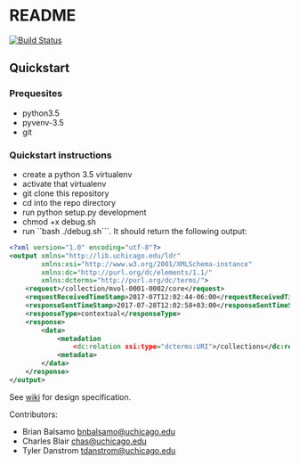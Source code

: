 # README

[![Build Status](https://travis-ci.org/uchicago-library/ldr_metadatastorage.svg?branch=master)](https://travis-ci.org/uchicago-library/ldr_metadatastorage)

## Quickstart

### Prequesites

- python3.5
- pyvenv-3.5
- git

### Quickstart instructions

- create a python 3.5 virtualenv
- activate that virtualenv
- git clone this repository
- cd into the repo directory
- run python setup.py development
- chmod +x debug.sh
- run ``bash ./debug.sh```. It should return the following output:

```xml
<?xml version="1.0" encoding="utf-8"?>
<output xmlns="http://lib.uchicago.edu/ldr"
        xmlns:xsi="http://www.w3.org/2001/XMLSchema-instance"
        xmlns:dc="http://purl.org/dc/elements/1.1/"
        xmlns:dcterms="http://purl.org/dc/terms/">
    <request>/collection/mvol-0001-0002/core</request>
    <requestReceivedTimeStamp>2017-07T12:02:44-06:00</requestReceivedTimeStamp>
    <responseSentTimeStamp>2017-07-28T12:02:58+03:00</responseSentTimeStamp>
    <responseType>contextual</responseType>
    <response>
        <data>
            <metadation
                <dc:relation xsi:type="dcterms:URI">/collections</dc:relation>
            <metadata>
        </data>
    </response>
</output>
```

See [wiki](https://github.com/uchicago-library/ldr_metadatastorage/wiki) for design specification.

Contributors:
- Brian Balsamo <bnbalsamo@uchicago.edu>
- Charles Blair <chas@uchicago.edu>
- Tyler Danstrom <tdanstrom@uchicago.edu>
